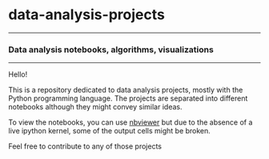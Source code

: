 # data-analysis-projects
---
### Data analysis notebooks, algorithms, visualizations
---
Hello! 

This is a repository dedicated to data analysis projects, mostly with the Python programming language. The projects are separated into different notebooks although they might convey similar ideas.

To view the notebooks, you can use [nbviewer](http://nbviewer.jupyter.org/github/uribalb/data-analysis-projects/tree/develop/) but due to the absence of a live ipython kernel, some of the output cells might be broken.

Feel free to contribute to any of those projects
